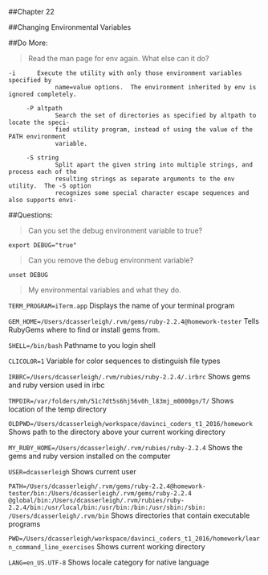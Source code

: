 ##Chapter 22

##Changing Environmental Variables

##Do More:

> Read the man page for env again. What else can it do?

```
-i      Execute the utility with only those environment variables specified by
             name=value options.  The environment inherited by env is ignored completely.

     -P altpath
             Search the set of directories as specified by altpath to locate the speci-
             fied utility program, instead of using the value of the PATH environment
             variable.

     -S string
             Split apart the given string into multiple strings, and process each of the
             resulting strings as separate arguments to the env utility.  The -S option
             recognizes some special character escape sequences and also supports envi-
 ```
 
##Questions:

> Can you set the debug environment variable to true?

`export DEBUG="true"`

> Can you remove the debug environment variable?

`unset DEBUG`

> My environmental variables and what they do.

`TERM_PROGRAM=iTerm.app`
Displays the name of your terminal program

`GEM_HOME=/Users/dcasserleigh/.rvm/gems/ruby-2.2.4@homework-tester`
Tells RubyGems where to find or install gems from.

`SHELL=/bin/bash`
Pathname to you login shell

`CLICOLOR=1`
Variable for color sequences to distinguish file types

`IRBRC=/Users/dcasserleigh/.rvm/rubies/ruby-2.2.4/.irbrc`
Shows gems and ruby version used in irbc

`TMPDIR=/var/folders/mh/51c7dt5s6hj56v0h_l83mj_m0000gn/T/`
Shows location of the temp directory

`OLDPWD=/Users/dcasserleigh/workspace/davinci_coders_t1_2016/homework`
Shows path to the directory above your current working directory

`MY_RUBY_HOME=/Users/dcasserleigh/.rvm/rubies/ruby-2.2.4`
Shows the gems and ruby version installed on the computer

`USER=dcasserleigh`
Shows current user

`PATH=/Users/dcasserleigh/.rvm/gems/ruby-2.2.4@homework-tester/bin:/Users/dcasserleigh/.rvm/gems/ruby-2.2.4
@global/bin:/Users/dcasserleigh/.rvm/rubies/ruby-2.2.4/bin:/usr/local/bin:/usr/bin:/bin:/usr/sbin:/sbin:
/Users/dcasserleigh/.rvm/bin`
Shows directories that contain executable programs

`PWD=/Users/dcasserleigh/workspace/davinci_coders_t1_2016/homework/learn_command_line_exercises`
Shows current working directory

`LANG=en_US.UTF-8`
Shows locale category for native language


